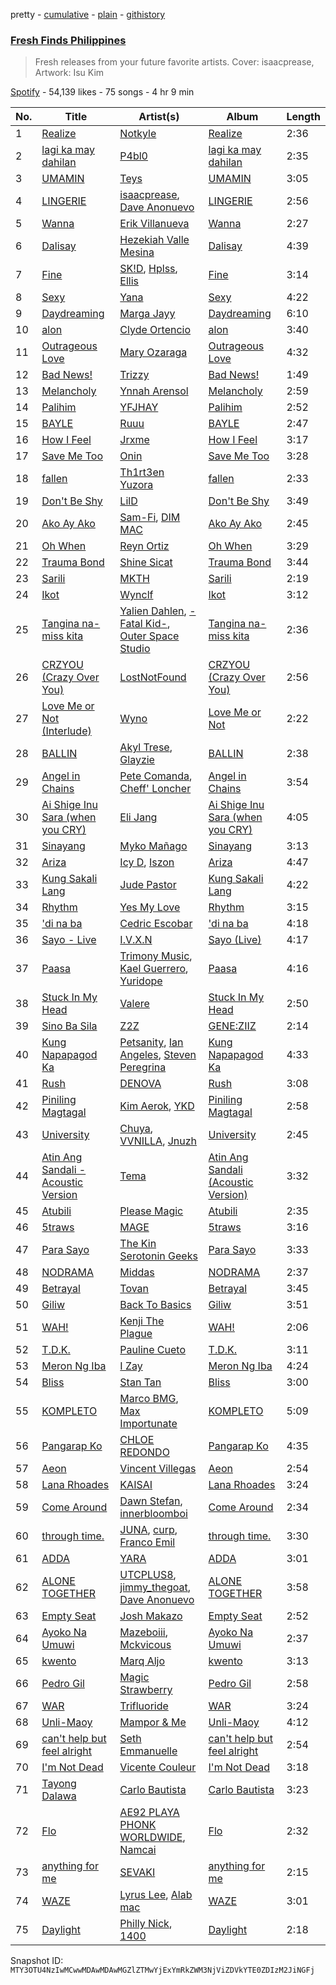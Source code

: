 pretty - [cumulative](/playlists/cumulative/37i9dQZF1DXd41OiKoLJY1.md) - [plain](/playlists/plain/37i9dQZF1DXd41OiKoLJY1) - [githistory](https://github.githistory.xyz/mackorone/spotify-playlist-archive/blob/main/playlists/plain/37i9dQZF1DXd41OiKoLJY1)

### [Fresh Finds Philippines](https://open.spotify.com/playlist/37i9dQZF1DXd41OiKoLJY1)

> Fresh releases from your future favorite artists\. Cover: isaacprease, Artwork: Isu Kim

[Spotify](https://open.spotify.com/user/spotify) - 54,139 likes - 75 songs - 4 hr 9 min

| No. | Title | Artist(s) | Album | Length |
|---|---|---|---|---|
| 1 | [Realize](https://open.spotify.com/track/3m7qUBL3aFG5QQ2DyC26qX) | [Notkyle](https://open.spotify.com/artist/6NbOllM9XjgO44JQyhUv6D) | [Realize](https://open.spotify.com/album/5U7WqhGv8hxWQxa5YvA83H) | 2:36 |
| 2 | [lagi ka may dahilan](https://open.spotify.com/track/0O3ckr8uB4OKNuDbL999GM) | [P4bl0](https://open.spotify.com/artist/0xh04KMHGerrwFTxxdLs4V) | [lagi ka may dahilan](https://open.spotify.com/album/1ml0A7eJHRcH1SFf8VfCGR) | 2:35 |
| 3 | [UMAMIN](https://open.spotify.com/track/5UdwrbJNLN31jlJVwlUq08) | [Teys](https://open.spotify.com/artist/3X0zRsFy2Mbq10BTmhLjun) | [UMAMIN](https://open.spotify.com/album/2vOflFVDhIx2nzEeqF4fHx) | 3:05 |
| 4 | [LINGERIE](https://open.spotify.com/track/72N8r4vWZKk7aAm1RhrAoD) | [isaacprease](https://open.spotify.com/artist/2Pa2Q2By2eVE6RT8SfgozN), [Dave Anonuevo](https://open.spotify.com/artist/7buJRMVUhTO2JhsNekynv1) | [LINGERIE](https://open.spotify.com/album/3H9peqvh59rw0RMQzVd8Cn) | 2:56 |
| 5 | [Wanna](https://open.spotify.com/track/61aOTb8m40WJ0W6PW4s5RY) | [Erik Villanueva](https://open.spotify.com/artist/4cWuxVZWKH9jPX74eYip2E) | [Wanna](https://open.spotify.com/album/30sRw6RFUNlL2bpjxphrKT) | 2:27 |
| 6 | [Dalisay](https://open.spotify.com/track/7BAxD05Y4dCY9TM8e7iX8j) | [Hezekiah Valle Mesina](https://open.spotify.com/artist/4pUG0OxSNNRm5DxWq7opcp) | [Dalisay](https://open.spotify.com/album/7BRciOsnWAKfEKqmq4weTu) | 4:39 |
| 7 | [Fine](https://open.spotify.com/track/1wMHWbZQuywtwA6fWvXj0E) | [SK!D](https://open.spotify.com/artist/44IMSufMeFgCqrPpBTI9Di), [Hplss](https://open.spotify.com/artist/69N5GFx9RDaVyHmkzOwSGK), [Ellis](https://open.spotify.com/artist/2D7FouZSVshViiKI4TmCwl) | [Fine](https://open.spotify.com/album/2GJ53reCtb8WGKgCcUoouA) | 3:14 |
| 8 | [Sexy](https://open.spotify.com/track/35qfmEJ8AEFerGd2hXb3bp) | [Yana](https://open.spotify.com/artist/0kzc43vLG2xAGAdmwl7LTn) | [Sexy](https://open.spotify.com/album/3DvhzfaMNZDlyHOJRffEqT) | 4:22 |
| 9 | [Daydreaming](https://open.spotify.com/track/2pQo51PRZvlEi4SkpGbDpV) | [Marga Jayy](https://open.spotify.com/artist/04Bq2hRCsdZEQ9cKVDXN3R) | [Daydreaming](https://open.spotify.com/album/6T2a65KuRgowiBv8r8BIsF) | 6:10 |
| 10 | [alon](https://open.spotify.com/track/4Fjp3Piyk9yDT03Nk8PJmT) | [Clyde Ortencio](https://open.spotify.com/artist/47y4RkOKrh6fDyqF844hSd) | [alon](https://open.spotify.com/album/74MQ6uSdIhTQ6uZBemofxb) | 3:40 |
| 11 | [Outrageous Love](https://open.spotify.com/track/63UaQOlUuVPPF6mo0sUjBL) | [Mary Ozaraga](https://open.spotify.com/artist/4GS8yp4W5CAsrm9nuGmOVB) | [Outrageous Love](https://open.spotify.com/album/3xURMD2K7vEndUN3ZBM7DN) | 4:32 |
| 12 | [Bad News!](https://open.spotify.com/track/70vdovCxQGJmrYDSeO5GLq) | [Trizzy](https://open.spotify.com/artist/5dbPgbvyHBcdAjQ02qnDNi) | [Bad News!](https://open.spotify.com/album/1RBjqCItNgp2PtTLQwP6rw) | 1:49 |
| 13 | [Melancholy](https://open.spotify.com/track/59IfxKelxnAy0jJxjp1DjH) | [Ynnah Arensol](https://open.spotify.com/artist/6IpsNavWthmNGXI2F52R4f) | [Melancholy](https://open.spotify.com/album/33wpPhxmjKTobY6XuLpQLx) | 2:59 |
| 14 | [Palihim](https://open.spotify.com/track/17F253J62IkWzTgajQaXya) | [YFJHAY](https://open.spotify.com/artist/6SygNpCWRSxpnGq5LXNt9q) | [Palihim](https://open.spotify.com/album/3cJEDHPOaZuSVbCilbFtxi) | 2:52 |
| 15 | [BAYLE](https://open.spotify.com/track/0PvuDu1LImmW2GDxulQiAp) | [Ruuu](https://open.spotify.com/artist/0h8CTim59fwR1EVwYl5TbX) | [BAYLE](https://open.spotify.com/album/5JKMcb4kO1ox074UurogNZ) | 2:47 |
| 16 | [How I Feel](https://open.spotify.com/track/2Z8GaLWB3eOIG8Jtal74Ch) | [Jrxme](https://open.spotify.com/artist/08rpVm7QVoQQhXWAirxqv3) | [How I Feel](https://open.spotify.com/album/52iKbiiDD7bGDvFXvkVzod) | 3:17 |
| 17 | [Save Me Too](https://open.spotify.com/track/2uGO4r9YYQiTWBzT4r855B) | [Onin](https://open.spotify.com/artist/5yprou6hpqUvmFqZaFH9DB) | [Save Me Too](https://open.spotify.com/album/7AzmCDPYF6IXz0yG8feH8H) | 3:28 |
| 18 | [fallen](https://open.spotify.com/track/18LsjUmTu3SD2pmxYG2kkW) | [Th1rt3en Yuzora](https://open.spotify.com/artist/0ZsV5LjbQKkSE6zkQbGQgc) | [fallen](https://open.spotify.com/album/1BsMavB1FPZTRTIy2lXkuF) | 2:33 |
| 19 | [Don't Be Shy](https://open.spotify.com/track/2jxXEhJtYyhOLRNQXzqpSB) | [LilD](https://open.spotify.com/artist/0aP46vxM4W4zAKRhGeeaIq) | [Don't Be Shy](https://open.spotify.com/album/6OJ1ztJVWlZVIsgPuhM7ob) | 3:49 |
| 20 | [Ako Ay Ako](https://open.spotify.com/track/33xRsrdrKNZOmvzY0cYpZ8) | [Sam\-Fi](https://open.spotify.com/artist/6ZPlODLIMfK4KYmhJuQuns), [DIM MAC](https://open.spotify.com/artist/2dgE34Yon3PRdwNlC71mF2) | [Ako Ay Ako](https://open.spotify.com/album/3FFrBUThSWiMdfOC6Y4WCh) | 2:45 |
| 21 | [Oh When](https://open.spotify.com/track/5NzFZC4E5BENVIVe1wTGq9) | [Reyn Ortiz](https://open.spotify.com/artist/30V1yWmoHMIYbeLLnaU31M) | [Oh When](https://open.spotify.com/album/7r9I9tOn1YgugEuDSOshjs) | 3:29 |
| 22 | [Trauma Bond](https://open.spotify.com/track/3KrCMTfhYxg4W0QijR5CgH) | [Shine Sicat](https://open.spotify.com/artist/0yWy82qmLM3FybLtjSiOC5) | [Trauma Bond](https://open.spotify.com/album/1sG1iFqA1LnrDNhAKOTLov) | 3:44 |
| 23 | [Sarili](https://open.spotify.com/track/2yq6RweYFJTPz39BeF4nmL) | [MKTH](https://open.spotify.com/artist/3uW7QkvUdyBu9dzOZiEzfL) | [Sarili](https://open.spotify.com/album/75ho2cDElw3J7QYcJc0OUI) | 2:19 |
| 24 | [Ikot](https://open.spotify.com/track/2YVxLpUcLh6xTXyrhM6OC7) | [Wynclf](https://open.spotify.com/artist/3EmpY4fy16HPzHdUJOaz1d) | [Ikot](https://open.spotify.com/album/0geLVvXCRGaKR4VjAyiuDr) | 3:12 |
| 25 | [Tangina na\-miss kita](https://open.spotify.com/track/2wuLvBSqvMpLcaCTDCHYuv) | [Yalien Dahlen](https://open.spotify.com/artist/0EMjBzsfVNij3Pc25Fu79c), [\-Fatal Kid\-](https://open.spotify.com/artist/5EQeXfUSygDYU6cCXvVVtE), [Outer Space Studio](https://open.spotify.com/artist/2NWGirWy4tZ0b9qNGn6dgq) | [Tangina na\-miss kita](https://open.spotify.com/album/2NNRqu8Jpr9OtagrSXqQRj) | 2:36 |
| 26 | [CRZYOU \(Crazy Over You\)](https://open.spotify.com/track/2uC7WmDGMYpEbN8kDqPEcf) | [LostNotFound](https://open.spotify.com/artist/1SVjSG7OLV3mrpH5N9QYDM) | [CRZYOU \(Crazy Over You\)](https://open.spotify.com/album/3ciDPNp6ZsWxLg8CsXgwHx) | 2:56 |
| 27 | [Love Me or Not \(Interlude\)](https://open.spotify.com/track/6wjfII8huIhU9KnAz0yma2) | [Wyno](https://open.spotify.com/artist/6JivsO2F1klvrpfemicWe2) | [Love Me or Not](https://open.spotify.com/album/7xKmOYHjXPJAWECSHp8jjG) | 2:22 |
| 28 | [BALLIN](https://open.spotify.com/track/1Oi2nEL0jB4kepIuNYSIse) | [Akyl Trese](https://open.spotify.com/artist/3xiRx3nRY3uzbxCkfRPwyt), [Glayzie](https://open.spotify.com/artist/0QudXWpRHroydiEeQmfRYX) | [BALLIN](https://open.spotify.com/album/0I9sDhcy9PsRdZud1yRL2z) | 2:38 |
| 29 | [Angel in Chains](https://open.spotify.com/track/0XGeMdIuqTh6WkfKzPhui0) | [Pete Comanda](https://open.spotify.com/artist/5Ur6l0uFN1eRysWj7nbO4l), [Cheff' Loncher](https://open.spotify.com/artist/3QpXMN11JiCBOHRd3Jhj8Q) | [Angel in Chains](https://open.spotify.com/album/2OEEz3fuLFJF31a9WPScff) | 3:54 |
| 30 | [Ai Shige Inu Sara \(when you CRY\)](https://open.spotify.com/track/1G4D9AyDS0PJqxT8kv6bqw) | [Eli Jang](https://open.spotify.com/artist/418vJWbgukUADkEehogcFL) | [Ai Shige Inu Sara \(when you CRY\)](https://open.spotify.com/album/5lO5MLuUVcH7hiUxUdLtst) | 4:05 |
| 31 | [Sinayang](https://open.spotify.com/track/5w6T71pWL8fC8x81h9eSUM) | [Myko Mañago](https://open.spotify.com/artist/4rLjmdSXq2xNqbIGs9Vq2s) | [Sinayang](https://open.spotify.com/album/1I2gCgXoz0ryU7xTWCUkVe) | 3:13 |
| 32 | [Ariza](https://open.spotify.com/track/3ubUGz1bMgmsZGt0zrcRYp) | [Icy D](https://open.spotify.com/artist/0DrnDxPyiRdLOa75RPrA2e), [Iszon](https://open.spotify.com/artist/4SRyvMcMw7hB8szuF0pZLd) | [Ariza](https://open.spotify.com/album/29y4OuQLD5Hl2Vx9SsWfn7) | 4:47 |
| 33 | [Kung Sakali Lang](https://open.spotify.com/track/3AEbulG1jUZ94z6E3QxpOi) | [Jude Pastor](https://open.spotify.com/artist/476EcJSai8XaduuaLuneiW) | [Kung Sakali Lang](https://open.spotify.com/album/09Flm1k4e3vsvzcEvrSugp) | 4:22 |
| 34 | [Rhythm](https://open.spotify.com/track/5A160kSVFpIrcpZ3wrMT6K) | [Yes My Love](https://open.spotify.com/artist/2ySp44kTR0uNVfilvTdyuX) | [Rhythm](https://open.spotify.com/album/7HHET7F7cVbDrdkn9Djwc0) | 3:15 |
| 35 | ['di na ba](https://open.spotify.com/track/6OLW2mJLNP47iPqZhVXe4h) | [Cedric Escobar](https://open.spotify.com/artist/2VzuK7FmRvapbBzdMY1mK2) | ['di na ba](https://open.spotify.com/album/3mUHCRpP9DRpZti8wyUYqJ) | 4:18 |
| 36 | [Sayo \- Live](https://open.spotify.com/track/2i1f6kHRmU2rvle5FvvZpB) | [I.V.X.N](https://open.spotify.com/artist/2OCTaDYhI6ZqXmplfXdtmw) | [Sayo \(Live\)](https://open.spotify.com/album/1Rvwyzo7w6tcWjOd5C7w9K) | 4:17 |
| 37 | [Paasa](https://open.spotify.com/track/3R2DJwLPelz74ViQGvmoXn) | [Trimony Music](https://open.spotify.com/artist/2pcBjPklr4dVKCAt7IsYrW), [Kael Guerrero](https://open.spotify.com/artist/3Lcxk1qxmoKXVMxKSR4aWQ), [Yuridope](https://open.spotify.com/artist/5xOvrnVpLjzfGi69GDlzQY) | [Paasa](https://open.spotify.com/album/6NJOCiM6cQ2pvB9l6vESuw) | 4:16 |
| 38 | [Stuck In My Head](https://open.spotify.com/track/1YoYm28cO6sVwDopCKNd8Y) | [Valere](https://open.spotify.com/artist/5ZQF36w4zKY03Rq4zbYx88) | [Stuck In My Head](https://open.spotify.com/album/47Cr3XsoojeUKIDqowRfHl) | 2:50 |
| 39 | [Sino Ba Sila](https://open.spotify.com/track/79GyME6g0EN0Kh65oGB4jD) | [Z2Z](https://open.spotify.com/artist/26IPaLiQmjviEda655dFFe) | [GENE:ZIIZ](https://open.spotify.com/album/6pMWTpXNMQHwwEc5wuGas8) | 2:14 |
| 40 | [Kung Napapagod Ka](https://open.spotify.com/track/2knkrIxnrHQ92M3rYzoeTC) | [Petsanity](https://open.spotify.com/artist/1OVaCQucAYwylVm6HxeqXm), [Ian Angeles](https://open.spotify.com/artist/6IxJnxBngSEJOBexOeM0Kj), [Steven Peregrina](https://open.spotify.com/artist/5KrSUjqj2SRoveNRwgm2rZ) | [Kung Napapagod Ka](https://open.spotify.com/album/0GbQxyblzhTIeMGLS53FQi) | 4:33 |
| 41 | [Rush](https://open.spotify.com/track/1ZcGIxRAtTXE30cn6MpsM0) | [DENOVA](https://open.spotify.com/artist/1RW6BoCYFpWTdftfYrUIp4) | [Rush](https://open.spotify.com/album/0rZTIpnD5Xf7nKuYAzqqcG) | 3:08 |
| 42 | [Piniling Magtagal](https://open.spotify.com/track/1V3cRQQcLtsL6AxXpCTHrm) | [Kim Aerok](https://open.spotify.com/artist/5KyGoe7tx4ObXK4rzS8dgP), [YKD](https://open.spotify.com/artist/0gpW1aub0XP15Dgg1N3la6) | [Piniling Magtagal](https://open.spotify.com/album/5P3pAWSBAql1bVu4ToFmAO) | 2:58 |
| 43 | [University](https://open.spotify.com/track/0k2R4AFxzNlLQAsCZejojB) | [Chuya](https://open.spotify.com/artist/2GXEVRwL1sW36TxBxq1QsV), [VVNILLA](https://open.spotify.com/artist/77GOFfG6ibHi4EHpJkvUU7), [Jnuzh](https://open.spotify.com/artist/7HyJFrpVIEYmf2tRMVU8hk) | [University](https://open.spotify.com/album/6y04OOpESfEmDM8qVbWlvf) | 2:45 |
| 44 | [Atin Ang Sandali \- Acoustic Version](https://open.spotify.com/track/1MvNQXJRL6vQnDSNo742PK) | [Tema](https://open.spotify.com/artist/0JHGjAEXAEzNH9nEv6Q3TB) | [Atin Ang Sandali \(Acoustic Version\)](https://open.spotify.com/album/0SxfnZAt4gVNUpr6JOS4jq) | 3:32 |
| 45 | [Atubili](https://open.spotify.com/track/6LcYqCwCqMynWNh3kZbjGq) | [Please Magic](https://open.spotify.com/artist/1FplvJfJfToJaXAOgGybFO) | [Atubili](https://open.spotify.com/album/3DlB99ZEAhmAm38Y5k1a8v) | 2:35 |
| 46 | [5traws](https://open.spotify.com/track/3YKEOeOgoLpaM1mOMMjMUM) | [MAGE](https://open.spotify.com/artist/0vhbTpMY6YaoSPlLyWO0JV) | [5traws](https://open.spotify.com/album/06OcVD1DU4ewL2Lu2FZGID) | 3:16 |
| 47 | [Para Sayo](https://open.spotify.com/track/3VONazCmyb8cndcNdUuO9p) | [The Kin Serotonin Geeks](https://open.spotify.com/artist/2FMOMbrklxqTwAtUvp19YA) | [Para Sayo](https://open.spotify.com/album/45aXUBXKJxOGIuwB32LFzs) | 3:33 |
| 48 | [NODRAMA](https://open.spotify.com/track/2vMW2tKA22OyR09Gsjgc92) | [Middas](https://open.spotify.com/artist/0owJAVoC3bHFIfkKvb1qoo) | [NODRAMA](https://open.spotify.com/album/2W3Zv4d37zgiEEj1PkpB8p) | 2:37 |
| 49 | [Betrayal](https://open.spotify.com/track/2Mc5rStGjyUQpWHchY73lb) | [Tovan](https://open.spotify.com/artist/4F3pg30nTfOv7oyrWEKcDk) | [Betrayal](https://open.spotify.com/album/3vaYq5mtGFggmsuMCmMS5u) | 3:45 |
| 50 | [Giliw](https://open.spotify.com/track/7yGzmGuPdbUYZkAamJUP6B) | [Back To Basics](https://open.spotify.com/artist/2Fq5c8FkS7AezbtM8zX5iA) | [Giliw](https://open.spotify.com/album/2zDeYsHv6La8LHK6FDfc1A) | 3:51 |
| 51 | [WAH!](https://open.spotify.com/track/5VzFU0utQ9a2vdXWBEcs0N) | [Kenji The Plague](https://open.spotify.com/artist/7xPWLmOfBpEW4mCHMwnfLx) | [WAH!](https://open.spotify.com/album/5EmVxueC7JQ6PMIlDUoCeV) | 2:06 |
| 52 | [T.D.K.](https://open.spotify.com/track/4kF4VJ0FUHW6Y4INOhJ0Bk) | [Pauline Cueto](https://open.spotify.com/artist/16RosqrGJ7rbsUdDEgTmv8) | [T.D.K.](https://open.spotify.com/album/3BlshNEn9SAMUE2UrTeGU9) | 3:11 |
| 53 | [Meron Ng Iba](https://open.spotify.com/track/4ZbIA5DaqB7bihH1XdpKiL) | [I Zay](https://open.spotify.com/artist/38MFcAqN5M3n8VO7C8Y0H0) | [Meron Ng Iba](https://open.spotify.com/album/3TECcm5JX74zg7EdCs5Qpc) | 4:24 |
| 54 | [Bliss](https://open.spotify.com/track/2ee160Zq8leWme75mCcNYq) | [Stan Tan](https://open.spotify.com/artist/4duhsBPQoYg4a0uvyKvBhH) | [Bliss](https://open.spotify.com/album/36CUKocPdzUDQPwUir0riL) | 3:00 |
| 55 | [KOMPLETO](https://open.spotify.com/track/2jwZHyrs1yxGg5SIobNtvK) | [Marco BMG](https://open.spotify.com/artist/46wFQ13fQTY41FSRJS2m1u), [Max Importunate](https://open.spotify.com/artist/1ey4bEDkXvpAzhMkoEcOlP) | [KOMPLETO](https://open.spotify.com/album/2CBWDk5V8CTFCyCSlxUFdw) | 5:09 |
| 56 | [Pangarap Ko](https://open.spotify.com/track/5CP9JKv45bZY4rom5yj8ou) | [CHLOE REDONDO](https://open.spotify.com/artist/3tJjBFpdnqZOjZMBFJokk4) | [Pangarap Ko](https://open.spotify.com/album/6LbzKvFDdcct6YtbsMSPyx) | 4:35 |
| 57 | [Aeon](https://open.spotify.com/track/5O4bUBP6VOiUuAHMbdc6H9) | [Vincent Villegas](https://open.spotify.com/artist/0hL4lPzFWzh2LSFASaDbhm) | [Aeon](https://open.spotify.com/album/22gNLqb7tv05MLr7b1p4Zf) | 2:54 |
| 58 | [Lana Rhoades](https://open.spotify.com/track/7e8DtNotFWaCuLx12DenHN) | [KAISAI](https://open.spotify.com/artist/4EOmdPzt09dPEFC7IKz1Ei) | [Lana Rhoades](https://open.spotify.com/album/6wrZVpuTwNzg6TeNXnggsZ) | 3:24 |
| 59 | [Come Around](https://open.spotify.com/track/5X5nLKZ0inFGHdGyQPrFnQ) | [Dawn Stefan](https://open.spotify.com/artist/6LjYXL7f4mI7CzFdkvoedz), [innerbloomboi](https://open.spotify.com/artist/3KsXtARnps2rBlq7d8W7wV) | [Come Around](https://open.spotify.com/album/2u26zsydm1nXbig7ODKe2A) | 2:34 |
| 60 | [through time.](https://open.spotify.com/track/00oGOa0SVvvCct5AWyQfCs) | [JUNA](https://open.spotify.com/artist/320c4FrMt0pfsfhhawLm0a), [curp](https://open.spotify.com/artist/4fL2omZ2ksboWx91OkkP1d), [Franco Emil](https://open.spotify.com/artist/7JfZtzHmNbSESvy7xMz6Li) | [through time.](https://open.spotify.com/album/4WOKR6QcabF3pa7ufOsuPd) | 3:30 |
| 61 | [ADDA](https://open.spotify.com/track/5FMl0G0jB1AqkMwfEqKqw8) | [YARA](https://open.spotify.com/artist/18H73DT2GpH7OqXPORF6Bv) | [ADDA](https://open.spotify.com/album/3VNvQtX0BhdQNhjjS0E7zI) | 3:01 |
| 62 | [ALONE TOGETHER](https://open.spotify.com/track/53fjWjjGJDqm1M79W7fHT3) | [UTCPLUS8](https://open.spotify.com/artist/368mLOChWZCXPkEfIRx3or), [jimmy\_thegoat](https://open.spotify.com/artist/47guwsdQUnnKYOEInCv42p), [Dave Anonuevo](https://open.spotify.com/artist/7buJRMVUhTO2JhsNekynv1) | [ALONE TOGETHER](https://open.spotify.com/album/16FyV3LsShp44hfdFe9jTk) | 3:58 |
| 63 | [Empty Seat](https://open.spotify.com/track/0rrMyO2ZHLhxGTLgAEVWIJ) | [Josh Makazo](https://open.spotify.com/artist/6xx5onyQzBbqxee5Ogqouv) | [Empty Seat](https://open.spotify.com/album/4HC5Ve57Sbp0axTYnhxhYh) | 2:52 |
| 64 | [Ayoko Na Umuwi](https://open.spotify.com/track/19voXXQ1fORAEwtN3SZnUX) | [Mazeboiii](https://open.spotify.com/artist/3DFM7ya81iULbYzrxvXzo2), [Mckvicous](https://open.spotify.com/artist/3LmpBDdrBom6TKWedUMayB) | [Ayoko Na Umuwi](https://open.spotify.com/album/3JlPDOEYEHMYqP66cOg3WO) | 2:37 |
| 65 | [kwento](https://open.spotify.com/track/32uackfaZC3EKzB8jqtXco) | [Marq Aljo](https://open.spotify.com/artist/1Hp9XIpVkadYVZQ67rUbZj) | [kwento](https://open.spotify.com/album/7hldQtMcfD3UXqrLjlvu8m) | 3:13 |
| 66 | [Pedro Gil](https://open.spotify.com/track/2bBErqAITbqQxR7BeVSr4T) | [Magic Strawberry](https://open.spotify.com/artist/3zGhjRCQkEWQ1LFkCq9VP7) | [Pedro Gil](https://open.spotify.com/album/1uE7DedunGJV6tL0u1IuRa) | 2:58 |
| 67 | [WAR](https://open.spotify.com/track/4Tgrk0Af7EWwSUoxfJm4xh) | [Trifluoride](https://open.spotify.com/artist/0567Ria9cdL0xqqRceQb0C) | [WAR](https://open.spotify.com/album/5MxOgNruCStm7MrANVtwew) | 3:24 |
| 68 | [Unli\-Maoy](https://open.spotify.com/track/7CWbeDowiJe0lOQepUQfEj) | [Mampor & Me](https://open.spotify.com/artist/35KnA0mCBvxwVj9r8kIOwP) | [Unli\-Maoy](https://open.spotify.com/album/74xN2YIILv2UfaN6XXgthi) | 4:12 |
| 69 | [can't help but feel alright](https://open.spotify.com/track/4TwKgYsBaRCNuAwxLlbK0W) | [Seth Emmanuelle](https://open.spotify.com/artist/6PWh39mP9db3DQhpEzkyNd) | [can't help but feel alright](https://open.spotify.com/album/0AoGiWZxpiFUMQasPYePSD) | 2:54 |
| 70 | [I'm Not Dead](https://open.spotify.com/track/1Gkrhv8LGUfuobYdbjSrXZ) | [Vicente Couleur](https://open.spotify.com/artist/1Yp40p0bMPFS7WMPQCvB7A) | [I'm Not Dead](https://open.spotify.com/album/5twwI5vDi1lh98KEnWqpJ2) | 3:18 |
| 71 | [Tayong Dalawa](https://open.spotify.com/track/2QkyjHGGTj0EwirLcxn9W6) | [Carlo Bautista](https://open.spotify.com/artist/3SwnBBc7T2hYRPnPGUDmh9) | [Carlo Bautista](https://open.spotify.com/album/0aoPXAuHgdhvYfd2Wv6dDu) | 3:23 |
| 72 | [Flo](https://open.spotify.com/track/7INk8ci1ohXsEpiaquK4hA) | [AE92 PLAYA PHONK WORLDWIDE](https://open.spotify.com/artist/4rsxeYdlTjLNBz02CumXeZ), [Namcai](https://open.spotify.com/artist/3AMGlo1n6WwOV1SdGGXuZW) | [Flo](https://open.spotify.com/album/6EroOOu19EUTGRLqAJUoJc) | 2:32 |
| 73 | [anything for me](https://open.spotify.com/track/4ZdlziPIr8qlIaWMjHycAR) | [SEVAKI](https://open.spotify.com/artist/6TlgWSCL1F10ObkhYJWoVo) | [anything for me](https://open.spotify.com/album/1Lm4ZyoXGVJiADgcggGsZ5) | 2:15 |
| 74 | [WAZE](https://open.spotify.com/track/6bB0C0j9lRaF9p9nV5itGj) | [Lyrus Lee](https://open.spotify.com/artist/6TApVvDDtb3qrJUWxII8VM), [Alab mac](https://open.spotify.com/artist/5tPerQ6K0RMIcjXWZRLeN2) | [WAZE](https://open.spotify.com/album/45GdlWFKQJEQUVn2rfaAeW) | 3:01 |
| 75 | [Daylight](https://open.spotify.com/track/19UN16mgucQdQ1dlj6WG6o) | [Philly Nick](https://open.spotify.com/artist/6ZZIuxXZHgHU9Ad3yRaxj5), [1400](https://open.spotify.com/artist/3khYSaUr7GBHWZY0ZdzbQr) | [Daylight](https://open.spotify.com/album/2WQU5nu0FV6qYe6AUOBbCq) | 2:18 |

Snapshot ID: `MTY3OTU4NzIwMCwwMDAwMDAwMGZlZTMwYjExYmRkZWM3NjViZDVkYTE0ZDIzM2JiNGFj`
